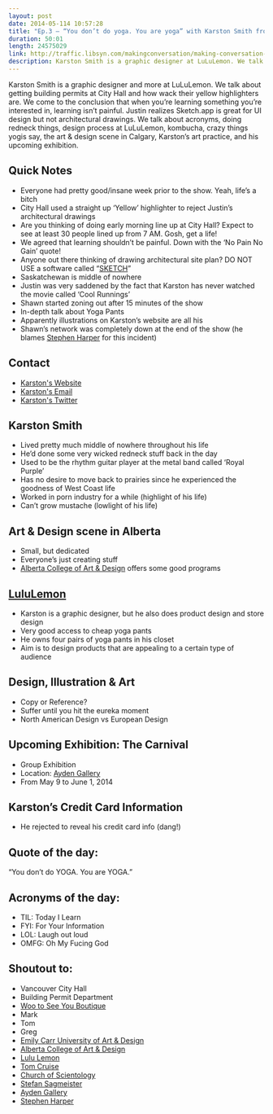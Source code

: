 ```yaml
---
layout: post
date: 2014-05-114 10:57:28
title: "Ep.3 – “You don’t do yoga. You are yoga” with Karston Smith from LuLuLemon"
duration: 50:01
length: 24575029
link: http://traffic.libsyn.com/makingconversation/making-conversation-ep3-karstonsmith.m4a
description: Karston Smith is a graphic designer at LuLuLemon. We talk about acronyms, doing redneck things, design process at LuLuLemon, kombucha, crazy things yogis say, the art & design scene in Calgary, Karston’s art practice, and his upcoming exhibition.
---
```


Karston Smith is a graphic designer and more at LuLuLemon. We talk about getting building permits at City Hall and how wack their yellow highlighters are. We come to the conclusion that when you’re learning something you’re interested in, learning isn’t painful. Justin realizes Sketch.app is great for UI design but not architectural drawings. We talk about acronyms, doing redneck things, design process at LuLuLemon, kombucha, crazy things yogis say, the art & design scene in Calgary, Karston’s art practice, and his upcoming exhibition.

## Quick Notes
- Everyone had pretty good/insane week prior to the show. Yeah, life’s a bitch 
- City Hall used a straight up ‘Yellow’ highlighter to reject Justin’s architectural drawings 
- Are you thinking of doing early morning line up at City Hall? Expect to see at least 30 people lined up from 7 AM. Gosh, get a life! 
- We agreed that learning shouldn’t be painful. Down with the ‘No Pain No Gain’ quote! 
- Anyone out there thinking of drawing architectural site plan? DO NOT USE a software called “[SKETCH](http://bohemiancoding.com/sketch/)” 
- Saskatchewan is middle of nowhere 
- Justin was very saddened by the fact that Karston has never watched the movie called ‘Cool Runnings’ 
- Shawn started zoning out after 15 minutes of the show 
- In-depth talk about Yoga Pants 
- Apparently illustrations on Karston’s website are all his 
- Shawn’s network was completely down at the end of the show (he blames [Stephen Harper](http://www.pm.gc.ca/eng/prime-minister-stephen-harper) for this incident) 
  
## Contact
- [Karston's Website](http://www.karston.ca/)
- <a href="mailto:karstonsmith@gmail.com">Karston's Email</a>
- [Karston's Twitter](https://twitter.com/karstonsmith)

## Karston Smith
- Lived pretty much middle of nowhere throughout his life 
- He’d done some very wicked redneck stuff back in the day 
- Used to be the rhythm guitar player at the metal band called ‘Royal Purple’ 
- Has no desire to move back to prairies since he experienced the goodness of West Coast life 
- Worked in porn industry for a while (highlight of his life) 
- Can’t grow mustache (lowlight of his life) 
  
## Art & Design scene in Alberta
- Small, but dedicated  
- Everyone’s just creating stuff 
- [Alberta College of Art & Design](http://www.acad.ca/) offers some good programs

## [LuluLemon](http://shop.lululemon.com/home.jsp)
- Karston is a graphic designer, but he also does product design and store design 
- Very good access to cheap yoga pants 
- He owns four pairs of yoga pants in his closet 
- Aim is to design products that are appealing to a certain type of audience 

## Design, Illustration & Art
- Copy or Reference? 
- Suffer until you hit the eureka moment 
- North American Design vs European Design 

## Upcoming Exhibition: The Carnival
- Group Exhibition 
- Location: [Ayden Gallery](http://www.aydengallery.com/otherIndex.php?otherContent=nextShow.php&title=AYDEN%20GALLERY%20-%20Current%20Exhibition) 
- From May 9 to June 1, 2014 

## Karston’s Credit Card Information
- He rejected to reveal his credit card info (dang!) 

## Quote of the day:
“You don’t do YOGA. You are YOGA.”

## Acronyms of the day:
- TIL: Today I Learn
- FYI: For Your Information
- LOL: Laugh out loud
- OMFG: Oh My Fucing God

## Shoutout to:
- Vancouver City Hall 
- Building Permit Department 
- [Woo to See You Boutique](http://www.wootoseeyou.com/) 
- Mark 
- Tom 
- Greg 
- [Emily Carr University of Art & Design](http://www.ecuad.ca) 
- [Alberta College of Art & Design](http://www.acad.ca/) 
- [Lulu Lemon](http://shop.lululemon.com/home.jsp) 
- [Tom Cruise](http://www.tomcruise.com/) 
- [Church of Scientology](http://www.scientology.ca/) 
- [Stefan Sagmeister](http://www.sagmeisterwalsh.com/) 
- [Ayden Gallery](http://www.aydengallery.com/otherIndex.php?otherContent=nextShow.php&title=AYDEN%20GALLERY%20-%20Current%20Exhibition) 
- [Stephen Harper](http://www.pm.gc.ca/eng/prime-minister-stephen-harper)
